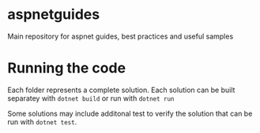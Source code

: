 # aspnetguides
Main repository for aspnet guides, best practices and useful samples


# Running the code
Each folder represents a complete solution.
Each solution can be built separatey with `dotnet build` or run with `dotnet run`

Some solutions may include additonal test to verify the solution that can be run with `dotnet test`.
